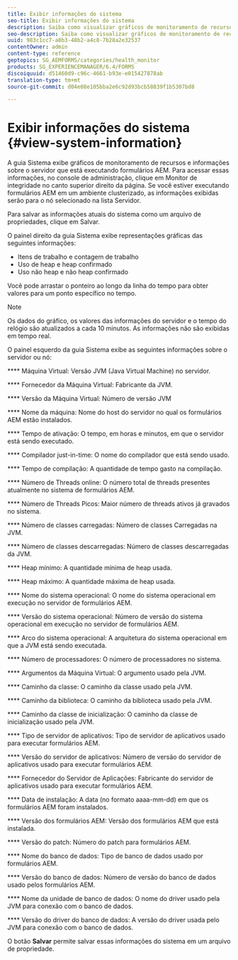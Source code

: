 ```yaml
---
title: Exibir informações do sistema
seo-title: Exibir informações do sistema
description: Saiba como visualizar gráficos de monitoramento de recursos e informações sobre o servidor que está executando formulários AEM.
seo-description: Saiba como visualizar gráficos de monitoramento de recursos e informações sobre o servidor que está executando formulários AEM.
uuid: 983c1cc7-a8b3-48b2-a4c8-7b28a2e32537
contentOwner: admin
content-type: reference
geptopics: SG_AEMFORMS/categories/health_monitor
products: SG_EXPERIENCEMANAGER/6.4/FORMS
discoiquuid: d51460d9-c96c-4661-b93e-e015427878ab
translation-type: tm+mt
source-git-commit: d04e08e105bba2e6c92d93bcb58839f1b5307bd8

---
```



# Exibir informações do sistema {#view-system-information}

A guia Sistema exibe gráficos de monitoramento de recursos e informações sobre o servidor que está executando formulários AEM. Para acessar essas informações, no console de administração, clique em Monitor de integridade no canto superior direito da página. Se você estiver executando formulários AEM em um ambiente clusterizado, as informações exibidas serão para o nó selecionado na lista Servidor.

Para salvar as informações atuais do sistema como um arquivo de propriedades, clique em Salvar.

O painel direito da guia Sistema exibe representações gráficas das seguintes informações:

* Itens de trabalho e contagem de trabalho
* Uso de heap e heap confirmado
* Uso não heap e não heap confirmado

Você pode arrastar o ponteiro ao longo da linha do tempo para obter valores para um ponto específico no tempo.

>[!NOTE]
>
>Os dados do gráfico, os valores das informações do servidor e o tempo do relógio são atualizados a cada 10 minutos. As informações não são exibidas em tempo real.

O painel esquerdo da guia Sistema exibe as seguintes informações sobre o servidor ou nó:

**** Máquina Virtual: Versão JVM (Java Virtual Machine) no servidor.

**** Fornecedor da Máquina Virtual: Fabricante da JVM.

**** Versão da Máquina Virtual: Número de versão JVM

**** Nome da máquina: Nome do host do servidor no qual os formulários AEM estão instalados.

**** Tempo de ativação: O tempo, em horas e minutos, em que o servidor está sendo executado.

**** Compilador just-in-time: O nome do compilador que está sendo usado.

**** Tempo de compilação: A quantidade de tempo gasto na compilação.

**** Número de Threads online: O número total de threads presentes atualmente no sistema de formulários AEM.

**** Número de Threads Picos: Maior número de threads ativos já gravados no sistema.

**** Número de classes carregadas: Número de classes Carregadas na JVM.

**** Número de classes descarregadas: Número de classes descarregadas da JVM.

**** Heap mínimo: A quantidade mínima de heap usada.

**** Heap máximo: A quantidade máxima de heap usada.

**** Nome do sistema operacional: O nome do sistema operacional em execução no servidor de formulários AEM.

**** Versão do sistema operacional: Número de versão do sistema operacional em execução no servidor de formulários AEM.

**** Arco do sistema operacional: A arquitetura do sistema operacional em que a JVM está sendo executada.

**** Número de processadores: O número de processadores no sistema.

**** Argumentos da Máquina Virtual: O argumento usado pela JVM.

**** Caminho da classe: O caminho da classe usado pela JVM.

**** Caminho da biblioteca: O caminho da biblioteca usado pela JVM.

**** Caminho da classe de inicialização: O caminho da classe de inicialização usado pela JVM.

**** Tipo de servidor de aplicativos: Tipo de servidor de aplicativos usado para executar formulários AEM.

**** Versão do servidor de aplicativos: Número de versão do servidor de aplicativos usado para executar formulários AEM.

**** Fornecedor do Servidor de Aplicações: Fabricante do servidor de aplicativos usado para executar formulários AEM.

**** Data de instalação: A data (no formato aaaa-mm-dd) em que os formulários AEM foram instalados.

**** Versão dos formulários AEM: Versão dos formulários AEM que está instalada.

**** Versão do patch: Número do patch para formulários AEM.

**** Nome do banco de dados: Tipo de banco de dados usado por formulários AEM.

**** Versão do banco de dados: Número de versão do banco de dados usado pelos formulários AEM.

**** Nome da unidade de banco de dados: O nome do driver usado pela JVM para conexão com o banco de dados.

**** Versão do driver do banco de dados: A versão do driver usada pelo JVM para conexão com o banco de dados.

O botão **Salvar** permite salvar essas informações do sistema em um arquivo de propriedade.
